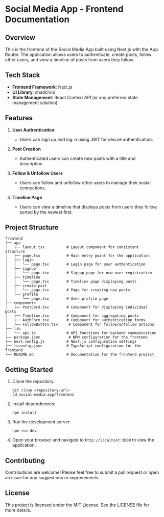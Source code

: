 # Social Media App - Frontend Documentation

## Overview
This is the frontend of the Social Media App built using Next.js with the App Router. The application allows users to authenticate, create posts, follow other users, and view a timeline of posts from users they follow.

## Tech Stack
- **Frontend Framework**: Next.js
- **UI Library**: shadcn/ui
- **State Management**: React Context API (or any preferred state management solution)

## Features
1. **User Authentication**
   - Users can sign up and log in using JWT for secure authentication.
   
2. **Post Creation**
   - Authenticated users can create new posts with a title and description.

3. **Follow & Unfollow Users**
   - Users can follow and unfollow other users to manage their social connections.

4. **Timeline Page**
   - Users can view a timeline that displays posts from users they follow, sorted by the newest first.

## Project Structure
```
frontend
├── app
│   ├── layout.tsx          # Layout component for consistent structure
│   ├── page.tsx            # Main entry point for the application
│   ├── login
│   │   └── page.tsx        # Login page for user authentication
│   ├── signup
│   │   └── page.tsx        # Signup page for new user registration
│   ├── timeline
│   │   └── page.tsx        # Timeline page displaying posts
│   ├── create-post
│   │   └── page.tsx        # Page for creating new posts
│   └── profile
│       └── page.tsx        # User profile page
├── components
│   ├── PostCard.tsx        # Component for displaying individual posts
│   ├── Timeline.tsx        # Component for aggregating posts
│   ├── AuthForm.tsx        # Component for authentication forms
│   └── FollowButton.tsx     # Component for follow/unfollow actions
├── lib
│   └── api.ts              # API functions for backend communication
├── package.json             # NPM configuration for the frontend
├── next.config.js          # Next.js configuration settings
├── tsconfig.json           # TypeScript configuration for the frontend
└── README.md               # Documentation for the frontend project
```

## Getting Started
1. Clone the repository:
   ```
   git clone <repository-url>
   cd social-media-app/frontend
   ```

2. Install dependencies:
   ```
   npm install
   ```

3. Run the development server:
   ```
   npm run dev
   ```

4. Open your browser and navigate to `http://localhost:3000` to view the application.

## Contributing
Contributions are welcome! Please feel free to submit a pull request or open an issue for any suggestions or improvements.

## License
This project is licensed under the MIT License. See the LICENSE file for more details.
